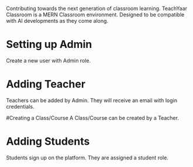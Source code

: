 Contributing towards the next generation of classroom learning. TeachYaar Classroom is a MERN Classroom environment. Designed to be compatible with AI developments as they come along.


# Setting up Admin
Create a new user with Admin role.


# Adding Teacher 
Teachers can be added by Admin. They will receive an email with login credentials.

#Creating a Class/Course
A Class/Course can be created by a Teacher. 





# Adding Students
Students sign up on the platform. They are assigned a student role.

